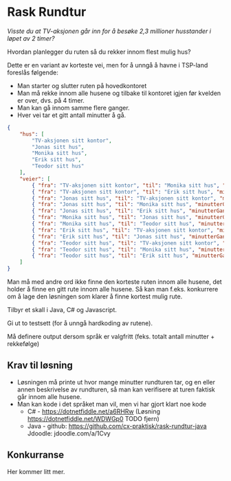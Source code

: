Rask Rundtur
============
_Visste du at TV-aksjonen går inn for å besøke 2,3 millioner husstander i løpet av 2 timer?_

Hvordan planlegger du ruten så du rekker innom flest mulig hus?

Dette er en variant av korteste vei, men for å unngå å havne i TSP-land foreslås følgende:
- Man starter og slutter ruten på hovedkontoret
- Man må rekke innom alle husene og tilbake til kontoret igjen før kvelden er over, dvs. på 4 timer.
- Man kan gå innom samme flere ganger.
- Hver vei tar et gitt antall minutter å gå.

```json
{
    "hus": [
        "TV-aksjonen sitt kontor",
        "Jonas sitt hus",
        "Monika sitt hus",
        "Erik sitt hus",
        "Teodor sitt hus"
    ],
    "veier": [
        { "fra": "TV-aksjonen sitt kontor", "til": "Monika sitt hus", "minutterGange": 30 },
        { "fra": "TV-aksjonen sitt kontor", "til": "Erik sitt hus", "minutterGange": 60 },
        { "fra": "Jonas sitt hus", "til": "TV-aksjonen sitt kontor", "minutterGange": 120 },
        { "fra": "Jonas sitt hus", "til": "Monika sitt hus", "minutterGange": 15 },
        { "fra": "Jonas sitt hus", "til": "Erik sitt hus", "minutterGange": 50 },
        { "fra": "Monika sitt hus", "til": "Jonas sitt hus", "minutterGange": 15 },
        { "fra": "Monika sitt hus", "til": "Teodor sitt hus", "minutterGange": 20 },
        { "fra": "Erik sitt hus", "til": "TV-aksjonen sitt kontor", "minutterGange": 60 },
        { "fra": "Erik sitt hus", "til": "Jonas sitt hus", "minutterGange": 50 },
        { "fra": "Teodor sitt hus", "til": "TV-aksjonen sitt kontor", "minutterGange": 15 },
        { "fra": "Teodor sitt hus", "til": "Monika sitt hus", "minutterGange": 20 },
        { "fra": "Teodor sitt hus", "til": "Erik sitt hus", "minutterGange": 40 }
    ]
}
```

Man må med andre ord ikke finne den korteste ruten innom alle husene, det holder å finne en gitt rute innom alle husene. Så kan man f.eks. konkurrere om å lage den løsningen som klarer å finne kortest mulig rute.

Tilbyr et skall i Java, C# og Javascript.

Gi ut to testsett (for å unngå hardkoding av rutene).

Må definere output dersom språk er valgfritt (feks. totalt antall minutter + rekkefølge)

Krav til løsning
----------------
- Løsningen må printe ut hvor mange minutter rundturen tar, og en eller annen beskrivelse av rundturen, så man kan verifisere at turen faktisk går innom alle husene.
- Man kan kode i det språket man vil, men vi har gjort klart noe kode
    * C# - https://dotnetfiddle.net/a6RHRw (Løsning https://dotnetfiddle.net/WDWGp0 TODO fjern)
    * Java - github: https://github.com/cx-praktisk/rask-rundtur-java Jdoodle: jdoodle.com/a/1Cvy

Konkurranse
-----------
Her kommer litt mer.
